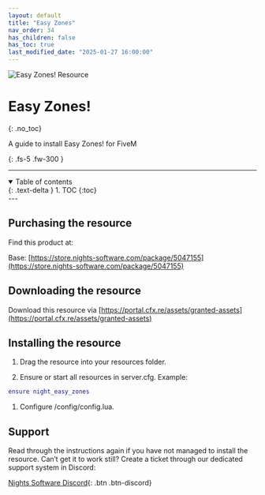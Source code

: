 ```yaml
---
layout: default
title: "Easy Zones"
nav_order: 34
has_children: false
has_toc: true
last_modified_date: "2025-01-27 16:00:00"
---
```


<img class="cover-img" src="/assets/img/easyZones.png" alt="Easy Zones! Resource" draggable="false">

# Easy Zones!
{: .no_toc}

A guide to install Easy Zones! for FiveM

{: .fs-5 .fw-300 }

---
<details open markdown="block">
  <summary>
    Table of contents
  </summary>
  {: .text-delta }
1. TOC
{:toc}
</details>
---

## Purchasing the resource

Find this product at:

Base: [https://store.nights-software.com/package/5047155](https://store.nights-software.com/package/5047155)

## Downloading the resource

Download this resource via [https://portal.cfx.re/assets/granted-assets](https://portal.cfx.re/assets/granted-assets)

## Installing the resource

1. Drag the resource into your resources folder.

1. Ensure or start all resources in server.cfg. Example:
```lua
ensure night_easy_zones
```

1. Configure /config/config.lua.

## Support

Read through the instructions again if you have not managed to install the resource. Can’t get it to work still? Create a ticket through our dedicated support system in Discord:

[Nights Software Discord](https://discord.nights-software.com){: .btn .btn-discord}
